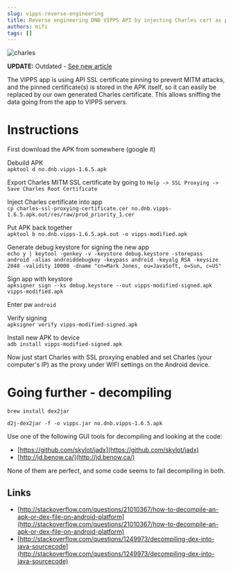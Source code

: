 ```yaml
---
slug: vipps-reverse-engineering
title: Reverse engineering DNB VIPPS API by injecting Charles cert as pinned SSL certificate
authors: mifi
tags: []
---
```

![charles](https://static.mifi.no/uploads/2017/03/Screen-Shot-2017-03-05-at-22.33.17.png)

**UPDATE:** Outdated - [See new article](https://blog.mifi.no/2020/12/25/sniffing-ssl-traffic-on-android-vipps-payment-app/)

The VIPPS app is using API SSL certificate pinning to prevent MITM attacks, and the pinned certificate(s) is stored in the APK itself, so it can easily be replaced by our own generated Charles certificate. This allows sniffing the data going from the app to VIPPS servers.
# Instructions
First download the APK from somewhere (google it)

Debuild APK  
`apktool d no.dnb.vipps-1.6.5.apk`

Export Charles MITM SSL certificate by going to `Help -> SSL Proxying -> Save Charles Root Certificate`

Inject Charles certificate into app  
`cp charles-ssl-proxying-certificate.cer no.dnb.vipps-1.6.5.apk.out/res/raw/prod_priority_1.cer`

Put APK back together  
`apktool b no.dnb.vipps-1.6.5.apk.out -o vipps-modified.apk`

Generate debug keystore for signing the new app  
`echo y | keytool -genkey -v -keystore debug.keystore -storepass android -alias androiddebugkey -keypass android -keyalg RSA -keysize 2048 -validity 10000 -dname "cn=Mark Jones, ou=JavaSoft, o=Sun, c=US"`

Sign app with keystore  
`apksigner sign --ks debug.keystore --out vipps-modified-signed.apk vipps-modified.apk`

Enter pw `android`

Verify signing  
`apksigner verify vipps-modified-signed.apk`

Install new APK to device  
`adb install vipps-modified-signed.apk`

Now just start Charles with SSL proxying enabled and set Charles (your computer's IP) as the proxy under WIFI settings on the Android device.

# Going further - decompiling

`brew install dex2jar`

`d2j-dex2jar -f -o vipps.jar no.dnb.vipps-1.6.5.apk`

Use one of the following GUI tools for decompiling and looking at the code:

- [https://github.com/skylot/jadx](https://github.com/skylot/jadx)
- [http://jd.benow.ca/](http://jd.benow.ca/)

None of them are perfect, and some code seems to fail decompiling in both.

## Links
- [http://stackoverflow.com/questions/21010367/how-to-decompile-an-apk-or-dex-file-on-android-platform](http://stackoverflow.com/questions/21010367/how-to-decompile-an-apk-or-dex-file-on-android-platform)
- [http://stackoverflow.com/questions/1249973/decompiling-dex-into-java-sourcecode](http://stackoverflow.com/questions/1249973/decompiling-dex-into-java-sourcecode)
